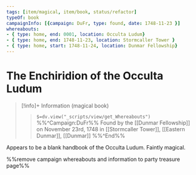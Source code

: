 ```yaml
---
tags: [item/magical, item/book, status/refactor]
typeOf: book
campaignInfo: [{campaign: DuFr, type: found, date: 1748-11-23 }]
whereabouts:
- { type: home, end: 0001, location: Occulta Ludum}
- { type: home, end: 1748-11-23, location: Stormcaller Tower }
- { type: home, start: 1748-11-24, location: Dunmar Fellowship}
---
```

# The Enchiridion of the Occulta Ludum
>[!info]+ Information
> (magical book)
>> `$=dv.view("_scripts/view/get_Whereabouts")`
>> %%^Campaign:DuFr%% Found by the [[Dunmar Fellowship]] on November 23rd, 1748 in [[Stormcaller Tower]], [[Eastern Dunmar]], [[Dunmar]] %%^End%%

Appears to be a blank handbook of the Occulta Ludum. Faintly magical.

%%remove campaign whereabouts and information to party treasure page%%